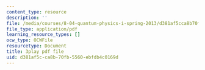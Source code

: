 ```yaml
---
content_type: resource
description: ''
file: /media/courses/8-04-quantum-physics-i-spring-2013/d381af5cca8b70fb5560ebfdb4c0169d_Rc1vFAUnRUM.pdf
file_type: application/pdf
learning_resource_types: []
ocw_type: OCWFile
resourcetype: Document
title: 3play pdf file
uid: d381af5c-ca8b-70fb-5560-ebfdb4c0169d
---
```

